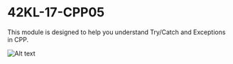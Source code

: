 # 42KL-17-CPP05

This module is designed to help you understand Try/Catch and Exceptions in CPP.

![Alt text](<Screenshot 2023-07-06 at 13.22.39.png>)
